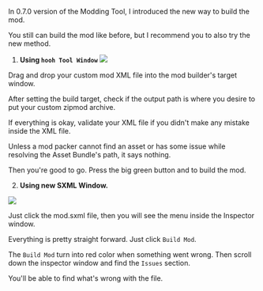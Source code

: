 In 0.7.0 version of the Modding Tool, I introduced the new way to build the mod.

You still can build the mod like before, but I recommend you to also try the new method.

1. **Using `hooh Tool Window`**
![](imgs/mod_00.png)

Drag and drop your custom mod XML file into the mod builder's target window.

After setting the build target, check if the output path is where you desire to put your custom zipmod archive.

If everything is okay, validate your XML file if you didn't make any mistake inside the XML file.

Unless a mod packer cannot find an asset or has some issue while resolving the Asset Bundle's path, it says nothing.

Then you're good to go. Press the big green button and to build the mod.

2. **Using new SXML Window.**

![](imgs/070_mod_01.png)

Just click the mod.sxml file, then you will see the menu inside the Inspector window.

Everything is pretty straight forward. Just click `Build Mod`.

The `Build Mod` turn into red color when something went wrong. Then scroll down the inspector window and find the `Issues` section.

You'll be able to find what's wrong with the file.